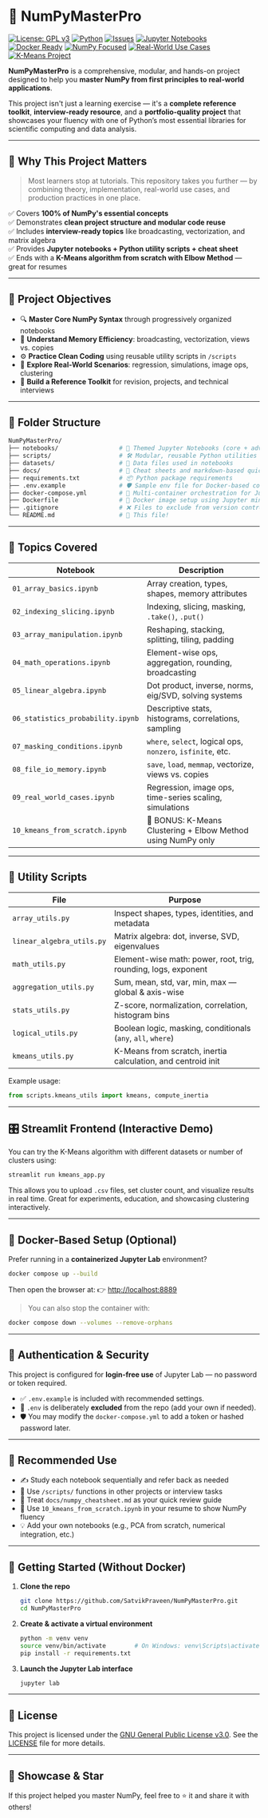 # 🧠 NumPyMasterPro

[![License: GPL v3](https://img.shields.io/badge/License-GPLv3-blue.svg)](https://www.gnu.org/licenses/gpl-3.0)
[![Python](https://img.shields.io/badge/Python-3.10%2B-darkgreen.svg)](https://www.python.org/)
[![Issues](https://img.shields.io/github/issues/SatvikPraveen/NumPyMasterPro?color=yellowgreen)](https://github.com/SatvikPraveen/NumPyMasterPro/issues)
[![Jupyter Notebooks](https://img.shields.io/badge/Jupyter-Notebook-orange.svg)](https://jupyter.org/)
[![Docker Ready](https://img.shields.io/badge/Docker-Ready-blueviolet.svg)](https://www.docker.com/)
[![NumPy Focused](https://img.shields.io/badge/NumPy-100%25-brightgreen.svg)](https://numpy.org/)
[![Real-World Use Cases](https://img.shields.io/badge/Use%20Cases-Included-ff69b4.svg)](#)
[![K-Means Project](https://img.shields.io/badge/Project-K--Means%20From%20Scratch-9cf.svg)](#)

**NumPyMasterPro** is a comprehensive, modular, and hands-on project designed to help you **master NumPy from first principles to real-world applications**.

This project isn't just a learning exercise — it's a **complete reference toolkit**, **interview-ready resource**, and a **portfolio-quality project** that showcases your fluency with one of Python’s most essential libraries for scientific computing and data analysis.

---

## 🚀 Why This Project Matters

> Most learners stop at tutorials. This repository takes you further — by combining theory, implementation, real-world use cases, and production practices in one place.

✅ Covers **100% of NumPy's essential concepts**  
✅ Demonstrates **clean project structure and modular code reuse**  
✅ Includes **interview-ready topics** like broadcasting, vectorization, and matrix algebra  
✅ Provides **Jupyter notebooks + Python utility scripts + cheat sheet**  
✅ Ends with a **K-Means algorithm from scratch with Elbow Method** — great for resumes

---

## 📌 Project Objectives

- 🔍 **Master Core NumPy Syntax** through progressively organized notebooks
- 🔄 **Understand Memory Efficiency**: broadcasting, vectorization, views vs. copies
- ⚙️ **Practice Clean Coding** using reusable utility scripts in `/scripts`
- 🧠 **Explore Real-World Scenarios**: regression, simulations, image ops, clustering
- 📂 **Build a Reference Toolkit** for revision, projects, and technical interviews

---

## 🧱 Folder Structure

```bash
NumPyMasterPro/
├── notebooks/                 # 📓 Themed Jupyter Notebooks (core + advanced topics)
├── scripts/                   # 🛠️ Modular, reusable Python utilities
├── datasets/                  # 📁 Data files used in notebooks
├── docs/                      # 📜 Cheat sheets and markdown-based quick notes
├── requirements.txt           # 📦 Python package requirements
├── .env.example               # 🛡️ Sample env file for Docker-based config (login-free setup)
├── docker-compose.yml         # 🐳 Multi-container orchestration for Jupyter Lab
├── Dockerfile                 # 🐳 Docker image setup using Jupyter minimal notebook base
├── .gitignore                 # ❌ Files to exclude from version control
└── README.md                  # 📘 This file!
```

---

## 🧮 Topics Covered

| Notebook                          | Description                                                  |
| --------------------------------- | ------------------------------------------------------------ |
| `01_array_basics.ipynb`           | Array creation, types, shapes, memory attributes             |
| `02_indexing_slicing.ipynb`       | Indexing, slicing, masking, `.take()`, `.put()`              |
| `03_array_manipulation.ipynb`     | Reshaping, stacking, splitting, tiling, padding              |
| `04_math_operations.ipynb`        | Element-wise ops, aggregation, rounding, broadcasting        |
| `05_linear_algebra.ipynb`         | Dot product, inverse, norms, eig/SVD, solving systems        |
| `06_statistics_probability.ipynb` | Descriptive stats, histograms, correlations, sampling        |
| `07_masking_conditions.ipynb`     | `where`, `select`, logical ops, `nonzero`, `isfinite`, etc.  |
| `08_file_io_memory.ipynb`         | `save`, `load`, `memmap`, vectorize, views vs. copies        |
| `09_real_world_cases.ipynb`       | Regression, image ops, time-series scaling, simulations      |
| `10_kmeans_from_scratch.ipynb`    | 🎯 BONUS: K-Means Clustering + Elbow Method using NumPy only |

---

## 🧰 Utility Scripts

| File                      | Purpose                                                        |
| ------------------------- | -------------------------------------------------------------- |
| `array_utils.py`          | Inspect shapes, types, identities, and metadata                |
| `linear_algebra_utils.py` | Matrix algebra: dot, inverse, SVD, eigenvalues                 |
| `math_utils.py`           | Element-wise math: power, root, trig, rounding, logs, exponent |
| `aggregation_utils.py`    | Sum, mean, std, var, min, max — global & axis-wise             |
| `stats_utils.py`          | Z-score, normalization, correlation, histogram bins            |
| `logical_utils.py`        | Boolean logic, masking, conditionals (`any`, `all`, `where`)   |
| `kmeans_utils.py`         | K-Means from scratch, inertia calculation, and centroid init   |

Example usage:

```python
from scripts.kmeans_utils import kmeans, compute_inertia
```

---

## 🎛️ Streamlit Frontend (Interactive Demo)

You can try the K-Means algorithm with different datasets or number of clusters using:

```bash
streamlit run kmeans_app.py
```

This allows you to upload `.csv` files, set cluster count, and visualize results in real time.
Great for experiments, education, and showcasing clustering interactively.

---

## 🐳 Docker-Based Setup (Optional)

Prefer running in a **containerized Jupyter Lab** environment?

```bash
docker compose up --build
```

Then open the browser at:
👉 [http://localhost:8889](http://localhost:8889)

> You can also stop the container with:

```bash
docker compose down --volumes --remove-orphans
```

---

## 🔐 Authentication & Security

This project is configured for **login-free use** of Jupyter Lab — no password or token required.

- ✅ `.env.example` is included with recommended settings.
- 🚫 `.env` is deliberately **excluded** from the repo (add your own if needed).
- 🛡️ You may modify the `docker-compose.yml` to add a token or hashed password later.

---

## 🧠 Recommended Use

- ✍️ Study each notebook sequentially and refer back as needed
- 🧪 Use `/scripts/` functions in other projects or interview tasks
- 🧵 Treat `docs/numpy_cheatsheet.md` as your quick review guide
- 🧠 Use `10_kmeans_from_scratch.ipynb` in your resume to show NumPy fluency
- 💡 Add your own notebooks (e.g., PCA from scratch, numerical integration, etc.)

---

## 🔧 Getting Started (Without Docker)

1. **Clone the repo**

   ```bash
   git clone https://github.com/SatvikPraveen/NumPyMasterPro.git
   cd NumPyMasterPro
   ```

2. **Create & activate a virtual environment**

   ```bash
   python -m venv venv
   source venv/bin/activate        # On Windows: venv\Scripts\activate
   pip install -r requirements.txt
   ```

3. **Launch the Jupyter Lab interface**

   ```bash
   jupyter lab
   ```

---

## 📄 License

This project is licensed under the [GNU General Public License v3.0](https://www.gnu.org/licenses/gpl-3.0). See the [LICENSE](./LICENSE) file for more details.

---

## 🌟 Showcase & Star

If this project helped you master NumPy, feel free to ⭐ it and share it with others!
